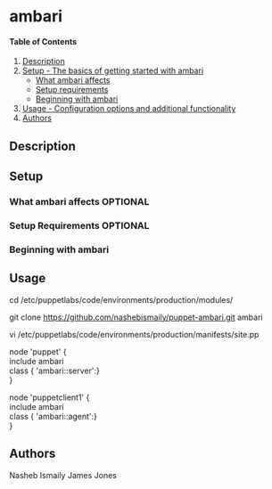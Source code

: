 # ambari

#### Table of Contents

1. [Description](#description)
1. [Setup - The basics of getting started with ambari](#setup)
    * [What ambari affects](#what-ambari-affects)
    * [Setup requirements](#setup-requirements)
    * [Beginning with ambari](#beginning-with-ambari)
1. [Usage - Configuration options and additional functionality](#usage)
1. [Authors](#authors)

## Description

## Setup

### What ambari affects **OPTIONAL**

### Setup Requirements **OPTIONAL**

### Beginning with ambari

## Usage

cd /etc/puppetlabs/code/environments/production/modules/   

git clone https://github.com/nashebismaily/puppet-ambari.git ambari  

vi /etc/puppetlabs/code/environments/production/manifests/site.pp  

node 'puppet' {  
  include ambari  
  class { 'ambari::server':}  
}  

node 'puppetclient1' {  
  include ambari  
  class { 'ambari::agent':}  
}  


## Authors

Nasheb Ismaily
James Jones  
